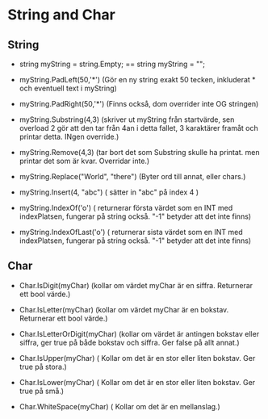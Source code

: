 # String and Char

## String

* string myString = string.Empty; == string myString = "";
* myString.PadLeft(50,'*') (Gör en ny string exakt 50 tecken, inkluderat * och eventuell text i myString)

* myString.PadRight(50,'*') (Finns också, dom overrider inte OG stringen)

* myString.Substring(4,3) (skriver ut myString från startvärde, sen overload 2 gör att den tar från  4an i detta fallet, 3 karaktärer framåt och printar detta. INgen override.)


* myString.Remove(4,3) (tar bort det som Substring skulle ha printat. men printar det som är kvar. Overridar inte.)

* myString.Replace("World", "there") (Byter ord till annat, eller chars.)

* myString.Insert(4, "abc") ( sätter in "abc" på index 4 )

* myString.IndexOf('o') ( returnerar första värdet som en INT med indexPlatsen, fungerar på string också. "-1" betyder att det inte finns)

* myString.IndexOfLast('o') ( returnerar sista värdet som en INT med indexPlatsen, fungerar på string också. "-1" betyder att det inte finns)



## Char

* Char.IsDigit(myChar) (kollar om värdet myChar är en siffra. Returnerar ett bool värde.)

* Char.IsLetter(myChar) (kollar om värdet myChar är en bokstav. Returnerar ett bool värde.)

* Char.IsLetterOrDigit(myChar) (kollar om värdet är antingen bokstav eller siffra, ger true på både bokstav och siffra. Ger false på allt annat.)

* Char.IsUpper(myChar) ( Kollar om det är en stor eller liten bokstav. Ger true på stora.)

* Char.IsLower(myChar) ( Kollar om det är en stor eller liten bokstav. Ger true på små.)

* Char.WhiteSpace(myChar) ( Kollar om det är en mellanslag.)